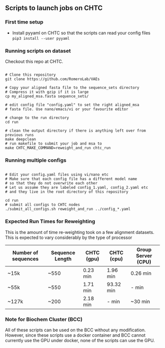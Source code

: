 ## Scripts to launch jobs on CHTC

### First time setup
* Install pyyaml on CHTC so that the scripts can read your config files
  ```pip3 install --user pyyaml```

### Running scripts on dataset
Checkout this repo at CHTC. 
```shell

# Clone this repository
git clone https://github.com/RomeroLab/VAEs

# Copy your aligned fasta file to the sequence_sets directory
# Compress it with gzip if it is large
cp my_aligned_msa.fasta sequence_sets/

# edit config file "config.yaml" to set the right aligned_msa
# fasta file. Use nano/emacs/vi or your favourite editor

# change to the run directory
cd run

# clean the output directory if there is anything left over from previous runs
make deepclean 
# run makefile to submit your job and msa to 
make CHTC_MAKE_COMMAND=reweight_and_run chtc_run
```

### Running multiple configs

```shell

# Edit your config.yaml files using vi/nano etc
# Make sure that each config file has a different model name
# so that they do not overwrite each other
# Let us assume they are labeled config_1.yaml, config_2.yaml etc
# and they live in the root directory of this repository

cd run
# submit all configs to CHTC nodes
./submit_all_configs.sh reweight_and_run ../config_*.yaml
```

### Expected Run Times for Reweighting
This is the amount of time re-weighting took on a few
alignment datasets. This is expected to vary considerably by the type of processor 

| Number of sequences | Sequence Length | CHTC (gpu) | CHTC (cpu) | Group Server (CPU) |
| ---   | ---- | --------- |  ---      | ---------|
| ~15k  | ~550 | 0.23 min  |  1.96 min | 0.26 min |
| ~55k  | ~550 | 1.71 min  | 93.32 min |  - min   |
| ~127k | ~200 | 2.18 min    | - min     |  ~30 min  |

### Note for Biochem Cluster (BCC)
All of these scripts can be used on the BCC without any
modification. However, since these scripts use a docker
container and BCC cannot currently use the GPU under docker,
none of the scripts can use the GPU. 
